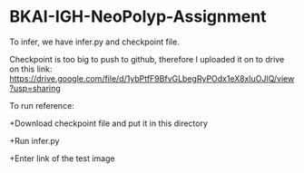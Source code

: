 # BKAI-IGH-NeoPolyp-Assignment

To infer, we have infer.py and checkpoint file.

Checkpoint is too big to push to github, therefore I uploaded it on to drive on
this link: https://drive.google.com/file/d/1ybPtfF9BfvGLbegRyPOdx1eX8xIuOJlQ/view?usp=sharing

To run reference:

+Download checkpoint file and put it in this directory

+Run infer.py

+Enter link of the test image
